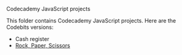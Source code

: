 Codecademy JavaScript projects

This folder contains Codecademy JavaScript projects. Here are the Codebits
versions:

- Cash register
- [Rock, Paper, Scissors](https://www.codecademy.com/christianheinrichs/codebits/jsKiYG)

